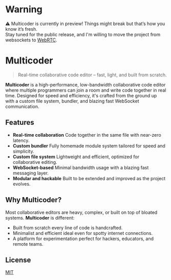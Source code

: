 # Warning


⚠️ Multicoder is currently in preview! Things might break but that’s how you know it’s fresh.  
Stay tuned for the public release, and I'm willing to move the project from websockets to [WebRTC](https://webrtc.org/).

# Multicoder

> Real-time collaborative code editor – fast, light, and built from scratch.

**Multicoder** is a high-performance, low-bandwidth collaborative code editor where multiple programmers can join a room and write code together in real time. Designed for speed and efficiency, it's crafted from the ground up with a custom file system, bundler, and blazing fast WebSocket communication.

## Features

- **Real-time collaboration** Code together in the same file with near-zero latency.
- **Custom bundler** Fully homemade module system tailored for speed and simplicity.
- **Custom file system** Lightweight and efficient, optimized for collaborative editing.
- **WebSocket-based** Minimal bandwidth usage with a blazing fast messaging layer.
- **Modular and hackable** Built to be extended and improved as the project evolves.

## Why Multicoder?

Most collaborative editors are heavy, complex, or built on top of bloated systems. **Multicoder** is different:

- Built from scratch every line of code is handcrafted.
- Minimalist and efficient ideal even for spotty internet connections.
- A platform for experimentation perfect for hackers, educators, and remote teams.

## License

[MIT](./LICENSE)
